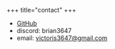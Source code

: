 +++
title="contact"
+++

- [GitHub](https://github.com/Brian3647)
- discord: brian3647
- email: victoris3647@gmail.com
